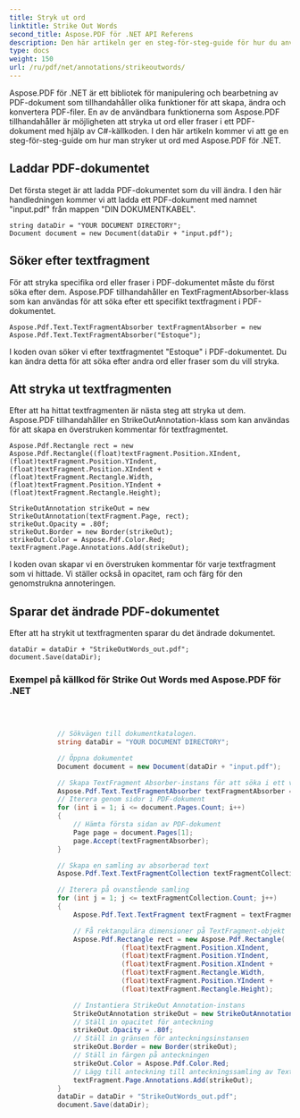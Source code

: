 ```yaml
---
title: Stryk ut ord
linktitle: Strike Out Words
second_title: Aspose.PDF för .NET API Referens
description: Den här artikeln ger en steg-för-steg-guide för hur du använder Aspose.PDF för .NET:s Strike Out Words-funktion, inklusive steg-för-steg-guide och förklaringar
type: docs
weight: 150
url: /ru/pdf/net/annotations/strikeoutwords/
---
```

Aspose.PDF för .NET är ett bibliotek för manipulering och bearbetning av PDF-dokument som tillhandahåller olika funktioner för att skapa, ändra och konvertera PDF-filer. En av de användbara funktionerna som Aspose.PDF tillhandahåller är möjligheten att stryka ut ord eller fraser i ett PDF-dokument med hjälp av C#-källkoden. I den här artikeln kommer vi att ge en steg-för-steg-guide om hur man stryker ut ord med Aspose.PDF för .NET.

## Laddar PDF-dokumentet
Det första steget är att ladda PDF-dokumentet som du vill ändra. I den här handledningen kommer vi att ladda ett PDF-dokument med namnet "input.pdf" från mappen "DIN DOKUMENTKABEL". 

```
string dataDir = "YOUR DOCUMENT DIRECTORY";
Document document = new Document(dataDir + "input.pdf");
```

## Söker efter textfragment
För att stryka specifika ord eller fraser i PDF-dokumentet måste du först söka efter dem. Aspose.PDF tillhandahåller en TextFragmentAbsorber-klass som kan användas för att söka efter ett specifikt textfragment i PDF-dokumentet.

```
Aspose.Pdf.Text.TextFragmentAbsorber textFragmentAbsorber = new Aspose.Pdf.Text.TextFragmentAbsorber("Estoque");
```

I koden ovan söker vi efter textfragmentet "Estoque" i PDF-dokumentet. Du kan ändra detta för att söka efter andra ord eller fraser som du vill stryka.

## Att stryka ut textfragmenten
Efter att ha hittat textfragmenten är nästa steg att stryka ut dem. Aspose.PDF tillhandahåller en StrikeOutAnnotation-klass som kan användas för att skapa en överstruken kommentar för textfragmentet. 

```
Aspose.Pdf.Rectangle rect = new Aspose.Pdf.Rectangle((float)textFragment.Position.XIndent, (float)textFragment.Position.YIndent, (float)textFragment.Position.XIndent + (float)textFragment.Rectangle.Width, (float)textFragment.Position.YIndent + (float)textFragment.Rectangle.Height);

StrikeOutAnnotation strikeOut = new StrikeOutAnnotation(textFragment.Page, rect);
strikeOut.Opacity = .80f;
strikeOut.Border = new Border(strikeOut);
strikeOut.Color = Aspose.Pdf.Color.Red;
textFragment.Page.Annotations.Add(strikeOut);
```

I koden ovan skapar vi en överstruken kommentar för varje textfragment som vi hittade. Vi ställer också in opacitet, ram och färg för den genomstrukna annoteringen.

## Sparar det ändrade PDF-dokumentet
Efter att ha strykit ut textfragmenten sparar du det ändrade dokumentet.

```
dataDir = dataDir + "StrikeOutWords_out.pdf";
document.Save(dataDir);
```

### Exempel på källkod för Strike Out Words med Aspose.PDF för .NET


```csharp

            
            
            // Sökvägen till dokumentkatalogen.
            string dataDir = "YOUR DOCUMENT DIRECTORY";

            // Öppna dokumentet
            Document document = new Document(dataDir + "input.pdf");

            // Skapa TextFragment Absorber-instans för att söka i ett visst textfragment
            Aspose.Pdf.Text.TextFragmentAbsorber textFragmentAbsorber = new Aspose.Pdf.Text.TextFragmentAbsorber("Estoque");
            // Iterera genom sidor i PDF-dokument
            for (int i = 1; i <= document.Pages.Count; i++)
            {
                // Hämta första sidan av PDF-dokument
                Page page = document.Pages[1];
                page.Accept(textFragmentAbsorber);
            }

            // Skapa en samling av absorberad text
            Aspose.Pdf.Text.TextFragmentCollection textFragmentCollection = textFragmentAbsorber.TextFragments;

            // Iterera på ovanstående samling
            for (int j = 1; j <= textFragmentCollection.Count; j++)
            {
                Aspose.Pdf.Text.TextFragment textFragment = textFragmentCollection[j];

                // Få rektangulära dimensioner på TextFragment-objekt
                Aspose.Pdf.Rectangle rect = new Aspose.Pdf.Rectangle(
                            (float)textFragment.Position.XIndent,
                            (float)textFragment.Position.YIndent,
                            (float)textFragment.Position.XIndent +
                            (float)textFragment.Rectangle.Width,
                            (float)textFragment.Position.YIndent +
                            (float)textFragment.Rectangle.Height);

                // Instantiera StrikeOut Annotation-instans
                StrikeOutAnnotation strikeOut = new StrikeOutAnnotation(textFragment.Page, rect);
                // Ställ in opacitet för anteckning
                strikeOut.Opacity = .80f;
                // Ställ in gränsen för anteckningsinstansen
                strikeOut.Border = new Border(strikeOut);
                // Ställ in färgen på anteckningen
                strikeOut.Color = Aspose.Pdf.Color.Red;
                // Lägg till anteckning till anteckningssamling av TextFragment
                textFragment.Page.Annotations.Add(strikeOut);
            }
            dataDir = dataDir + "StrikeOutWords_out.pdf";
            document.Save(dataDir);


        
```
